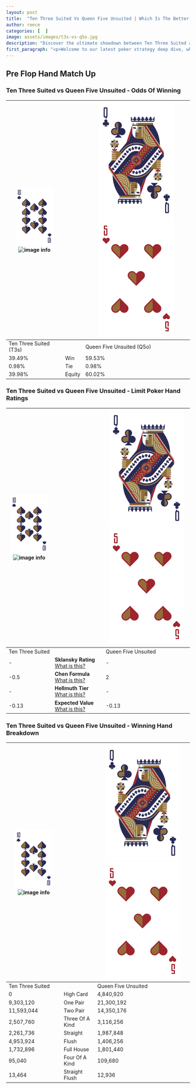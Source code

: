 ```yaml
---
layout: post
title:  "Ten Three Suited Vs Queen Five Unsuited | Which Is The Better Hand In Poker? A Complete Guide"
author: reece
categories: [  ]
image: assets/images/t3s-vs-q5o.jpg
description: "Discover the ultimate showdown between Ten Three Suited and Queen Five Unsuited in poker! Uncover the odds, strategies, and scenarios where one hand triumphs over the other. Get ready to up your poker game with this thrilling analysis."
first_paragraph: "<p>Welcome to our latest poker strategy deep dive, where we're pitting two distinct hands against each other in a high-stakes showdown: Ten Three Suited vs Queen Five Unsuited.</p><p>In the dynamic world of poker, every decision counts, and knowing which hand holds the upper hand is key to your success at the table.</p><p>In this article, we'll dissect these two hands, explore the scenarios where one dominates the other, and equip you with the knowledge to make strategic choices that can tip the odds in your favor.</p><p>Get ready to unravel the intriguing dynamics of these poker hands and elevate your game to new heights.</p>"
---
```




[comment]: # (sp0)

## Pre Flop Hand Match Up

<div class="table hand-ratings" markdown="1"> 



### Ten Three Suited vs Queen Five Unsuited - Odds Of Winning


    
| ![image info](assets/images/hand1/T.png) ![image info](assets/images/hand1/3s.png) |  | ![image info](assets/images/hand2/Q.png) ![image info](assets/images/hand2/5o.png) |
| -------- | -------- | -------- |
| Ten Three Suited (T3s) |  | Queen Five Unsuited (Q5o) |
| 39.49% | Win | 59.53% |
| 0.98% | Tie | 0.98% |
| 39.98% | Equity | 60.02% |




[comment]: # (sp1)



### Ten Three Suited vs Queen Five Unsuited - Limit Poker Hand Ratings


    
| ![image info](assets/images/hand1/T.png) ![image info](assets/images/hand1/3s.png) |  | ![image info](assets/images/hand2/Q.png) ![image info](assets/images/hand2/5o.png) |
| -------- | -------- | -------- |
| Ten Three Suited |  | Queen Five Unsuited |
| - | **Sklansky Rating** [What is this?](/sklansky-rating-explained) | - |
| -0.5 | **Chen Formula** [What is this?](/chen-formula-explained) | 2 |
| - | **Hellmuth Tier** [What is this?](/Hellmuth-tier-explained) | - |
| -0.13 | **Expected Value** [What is this?](/expected-value-explained) | -0.13 |




[comment]: # (sp2)



### Ten Three Suited vs Queen Five Unsuited - Winning Hand Breakdown


    
| ![image info](assets/images/hand1/T.png) ![image info](assets/images/hand1/3s.png) |  | ![image info](assets/images/hand2/Q.png) ![image info](assets/images/hand2/5o.png) |
| -------- | -------- | -------- |
| Ten Three Suited |  | Queen Five Unsuited |
| 0 | High Card | 4,840,920 |
| 9,303,120 | One Pair | 21,300,192 |
| 11,593,044 | Two Pair | 14,350,176 |
| 2,507,760 | Three Of A Kind | 3,116,256 |
| 2,261,736 | Straight | 1,987,848 |
| 4,953,924 | Flush | 1,406,256 |
| 1,732,896 | Full House | 1,801,440 |
| 95,040 | Four Of A Kind | 109,680 |
| 13,464 | Straight Flush | 12,936 |




[comment]: # (sp3)



</div>

[comment]: # (sp4)



[comment]: # (sp5)

